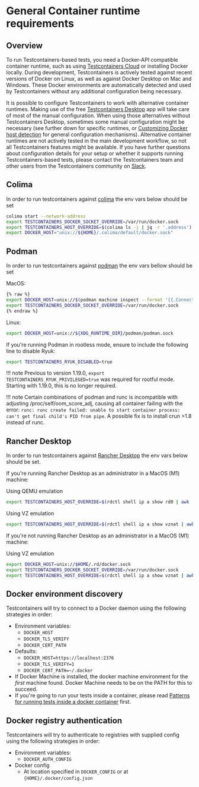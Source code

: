 # General Container runtime requirements

## Overview

To run Testcontainers-based tests, 
you need a Docker-API compatible container runtime, 
such as using [Testcontainers Cloud](https://www.testcontainers.cloud/) or installing Docker locally.
During development, Testcontainers is actively tested against recent versions of Docker on Linux,
as well as against Docker Desktop on Mac and Windows.
These Docker environments are automatically detected and used by Testcontainers without any additional configuration being necessary.

It is possible to configure Testcontainers to work with alternative container runtimes.
Making use of the free [Testcontainers Desktop](https://testcontainers.com/desktop/) app will take care of most of the manual configuration.
When using those alternatives without Testcontainers Desktop, 
sometimes some manual configuration might be necessary 
(see further down for specific runtimes, or [Customizing Docker host detection](/features/configuration/#customizing-docker-host-detection) for general configuration mechanisms).
Alternative container runtimes are not actively tested in the main development workflow,
so not all Testcontainers features might be available.
If you have further questions about configuration details for your setup or whether it supports running Testcontainers-based tests,
please contact the Testcontainers team and other users from the Testcontainers community on [Slack](https://slack.testcontainers.org/).

## Colima

In order to run testcontainers against [colima](https://github.com/abiosoft/colima) the env vars below should be set

```bash
colima start --network-address
export TESTCONTAINERS_DOCKER_SOCKET_OVERRIDE=/var/run/docker.sock
export TESTCONTAINERS_HOST_OVERRIDE=$(colima ls -j | jq -r '.address')
export DOCKER_HOST="unix://${HOME}/.colima/default/docker.sock"
```

## Podman

In order to run testcontainers against [podman](https://podman.io/) the env vars bellow should be set

MacOS:

```bash
{% raw %}
export DOCKER_HOST=unix://$(podman machine inspect --format '{{.ConnectionInfo.PodmanSocket.Path}}')
export TESTCONTAINERS_DOCKER_SOCKET_OVERRIDE=/var/run/docker.sock
{% endraw %}
```

Linux:

```bash
export DOCKER_HOST=unix://${XDG_RUNTIME_DIR}/podman/podman.sock
```

If you're running Podman in rootless mode, ensure to include the following line to disable Ryuk:

```bash
export TESTCONTAINERS_RYUK_DISABLED=true
```

!!! note
    Previous to version 1.19.0, `export TESTCONTAINERS_RYUK_PRIVILEGED=true`
    was required for rootful mode. Starting with 1.19.0, this is no longer required.

!!! note
    Certain combinations of podman and runc is incompatible with adjusting /proc/self/oom_score_adj,
    causing all container failing with the error: `runc: runc create failed: unable to start container process: can't get final child's PID from pipe`. 
    A possible fix is to install crun >1.8 instead of runc. 

## Rancher Desktop

In order to run testcontainers against [Rancher Desktop](https://rancherdesktop.io/) the env vars below should be set.

If you're running Rancher Desktop as an administrator in a MacOS (M1) machine:

Using QEMU emulation

```bash
export TESTCONTAINERS_HOST_OVERRIDE=$(rdctl shell ip a show rd0 | awk '/inet / {sub("/.*",""); print $2}')
```

Using VZ emulation

```bash
export TESTCONTAINERS_HOST_OVERRIDE=$(rdctl shell ip a show vznat | awk '/inet / {sub("/.*",""); print $2}')
```

If you're not running Rancher Desktop as an administrator in a MacOS (M1) machine:

Using VZ emulation

```bash
export DOCKER_HOST=unix://$HOME/.rd/docker.sock
export TESTCONTAINERS_DOCKER_SOCKET_OVERRIDE=/var/run/docker.sock
export TESTCONTAINERS_HOST_OVERRIDE=$(rdctl shell ip a show vznat | awk '/inet / {sub("/.*",""); print $2}')
```

## Docker environment discovery

Testcontainers will try to connect to a Docker daemon using the following strategies in order:

* Environment variables:
	* `DOCKER_HOST`
	* `DOCKER_TLS_VERIFY`
	* `DOCKER_CERT_PATH`
* Defaults:
	* `DOCKER_HOST=https://localhost:2376`
	* `DOCKER_TLS_VERIFY=1`
	* `DOCKER_CERT_PATH=~/.docker`
* If Docker Machine is installed, the docker machine environment for the *first* machine found. Docker Machine needs to be on the PATH for this to succeed.
* If you're going to run your tests inside a container, please read [Patterns for running tests inside a docker container](continuous_integration/dind_patterns.md) first.

## Docker registry authentication

Testcontainers will try to authenticate to registries with supplied config using the following strategies in order:

* Environment variables:
    * `DOCKER_AUTH_CONFIG`
* Docker config
	* At location specified in `DOCKER_CONFIG` or at `{HOME}/.docker/config.json`
